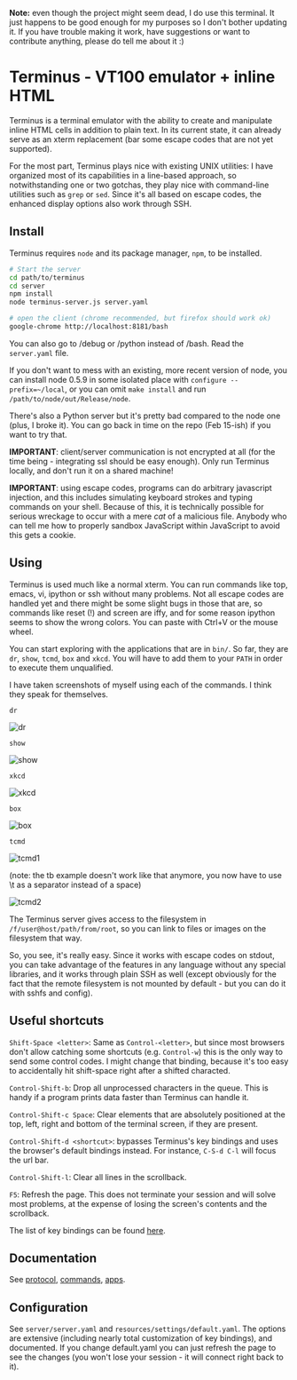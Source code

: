 
**Note:** even though the project might seem dead, I do use this
  terminal. It just happens to be good enough for my purposes so I
  don't bother updating it. If you have trouble making it work, have
  suggestions or want to contribute anything, please do tell me about
  it :)

Terminus - VT100 emulator + inline HTML
=======================================

Terminus is a terminal emulator with the ability to create and
manipulate inline HTML cells in addition to plain text. In its current
state, it can already serve as an xterm replacement (bar some escape
codes that are not yet supported).

For the most part, Terminus plays nice with existing UNIX utilities: I
have organized most of its capabilities in a line-based approach, so
notwithstanding one or two gotchas, they play nice with command-line
utilities such as `grep` or `sed`. Since it's all based on escape
codes, the enhanced display options also work through SSH.


Install
-------

Terminus requires `node` and its package manager, `npm`, to be installed.

``` bash
# Start the server
cd path/to/terminus
cd server
npm install
node terminus-server.js server.yaml

# open the client (chrome recommended, but firefox should work ok)
google-chrome http://localhost:8181/bash
```

You can also go to /debug or /python instead of /bash. Read the
`server.yaml` file.

If you don't want to mess with an existing, more recent version of
node, you can install node 0.5.9 in some isolated place with
`configure --prefix=~/local`, or you can omit `make install` and run
`/path/to/node/out/Release/node`.

There's also a Python server but it's pretty bad compared to the node
one (plus, I broke it). You can go back in time on the repo (Feb
15-ish) if you want to try that.

**IMPORTANT**: client/server communication is not encrypted at all
(for the time being - integrating ssl should be easy enough). Only run
Terminus locally, and don't run it on a shared machine!

**IMPORTANT**: using escape codes, programs can do arbitrary
javascript injection, and this includes simulating keyboard strokes
and typing commands on your shell. Because of this, it is technically
possible for serious wreckage to occur with a mere *cat* of a
malicious file. Anybody who can tell me how to properly sandbox
JavaScript within JavaScript to avoid this gets a cookie.


Using
-----

Terminus is used much like a normal xterm. You can run commands like
top, emacs, vi, ipython or ssh without many problems. Not all escape
codes are handled yet and there might be some slight bugs in those
that are, so commands like reset (!) and screen are iffy, and for some
reason ipython seems to show the wrong colors. You can paste with
Ctrl+V or the mouse wheel.

You can start exploring with the applications that are in `bin/`. So
far, they are `dr`, `show`, `tcmd`, `box` and `xkcd`. You will have to
add them to your `PATH` in order to execute them unqualified.

I have taken screenshots of myself using each of the commands. I think
they speak for themselves.

```
dr
```

![dr](https://raw.github.com/breuleux/terminus/master/media/screenshots/dr.png)

```
show
```

![show](https://raw.github.com/breuleux/terminus/master/media/screenshots/limecat.png)


```
xkcd
```

![xkcd](https://raw.github.com/breuleux/terminus/master/media/screenshots/xkcd.png)


```
box
```

![box](https://raw.github.com/breuleux/terminus/master/media/screenshots/box.png)


```
tcmd
```

![tcmd1](https://raw.github.com/breuleux/terminus/master/media/screenshots/tcmd.png)

(note: the tb example doesn't work like that anymore, you now have to
use \t as a separator instead of a space)

![tcmd2](https://raw.github.com/breuleux/terminus/master/media/screenshots/sandwich.png)

The Terminus server gives access to the filesystem in
`/f/user@host/path/from/root`, so you can link to files or images on
the filesystem that way.

So, you see, it's really easy. Since it works with escape codes on
stdout, you can take advantage of the features in any language without
any special libraries, and it works through plain SSH as well (except
obviously for the fact that the remote filesystem is not mounted by
default - but you can do it with sshfs and config).

Useful shortcuts
----------------

`Shift-Space <letter>`: Same as `Control-<letter>`, but since most
browsers don't allow catching some shortcuts (e.g. `Control-w`) this
is the only way to send some control codes. I might change that
binding, because it's too easy to accidentally hit shift-space right
after a shifted characted.

`Control-Shift-b`: Drop all unprocessed characters in the queue. This
is handy if a program prints data faster than Terminus can handle it.

`Control-Shift-c Space`: Clear elements that are absolutely positioned
at the top, left, right and bottom of the terminal screen, if they are
present.

`Control-Shift-d <shortcut>`: bypasses Terminus's key bindings and
uses the browser's default bindings instead. For instance, `C-S-d C-l`
will focus the url bar.

`Control-Shift-l`: Clear all lines in the scrollback.

`F5`: Refresh the page. This does not terminate your session and will
solve most problems, at the expense of losing the screen's contents
and the scrollback.

The list of key bindings can be found
[here](https://github.com/breuleux/terminus/blob/master/resources/settings/default.yaml).


Documentation
-------------

See
 [protocol](https://github.com/breuleux/terminus/blob/master/doc/protocol.md),
 [commands](https://github.com/breuleux/terminus/blob/master/doc/commands.md),
 [apps](https://github.com/breuleux/terminus/blob/master/doc/apps.md).

Configuration
-------------

See `server/server.yaml` and `resources/settings/default.yaml`. The
options are extensive (including nearly total customization of key
bindings), and documented. If you change default.yaml you can just
refresh the page to see the changes (you won't lose your session - it
will connect right back to it).

